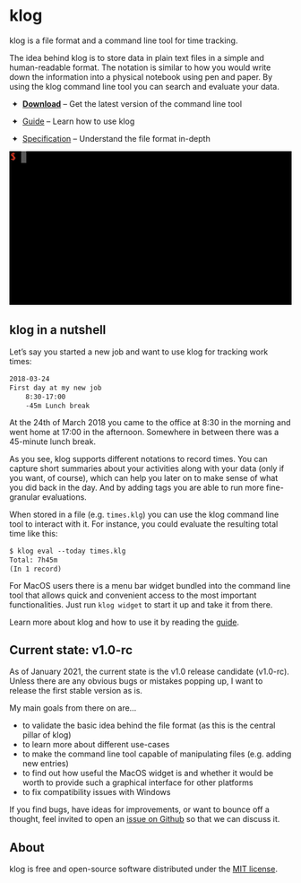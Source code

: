 # klog

klog is a file format and a command line tool for time tracking.

The idea behind klog is to store data in plain text files
in a simple and human-readable format.
The notation is similar to how you would write down the information
into a physical notebook using pen and paper.
By using the klog command line tool you can search and evaluate your
data.

 ✦  [**Download**](https://www.github.com/jotaen/klog/releases) – Get the latest version of the command line tool

 ✦  [Guide](docs/Guide.md) – Learn how to use klog

 ✦  [Specification](docs/Specification.md) – Understand the file format in-depth

![Screen recording of the demo described below](docs/demo.gif)

## klog in a nutshell

Let’s say you started a new job and want to use klog for tracking work times:

```klog
2018-03-24
First day at my new job
    8:30-17:00
    -45m Lunch break
```

At the 24th of March 2018 you came to the office at 8:30
in the morning and went home at 17:00 in the afternoon.
Somewhere in between there was a 45-minute lunch break.

As you see, klog supports different notations to record times.
You can capture short summaries about your activities along with your data
(only if you want, of course), which can help you later on to make sense
of what you did back in the day.
And by adding tags you are able to run more fine-granular evaluations.

When stored in a file (e.g. `times.klg`) you can use the klog command
line tool to interact with it. For instance, you could evaluate the
resulting total time like this:

```
$ klog eval --today times.klg
Total: 7h45m
(In 1 record)
```

For MacOS users there is a menu bar widget bundled into the command line tool
that allows quick and convenient access to the most important functionalities.
Just run `klog widget` to start it up and take it from there.

Learn more about klog and how to use it by reading the [guide](docs/Guide.md).

## Current state: v1.0-rc

As of January 2021, the current state is the v1.0 release candidate (v1.0-rc).
Unless there are any obvious bugs or mistakes popping up,
I want to release the first stable version as is.

My main goals from there on are…

- to validate the basic idea behind the file format
  (as this is the central pillar of klog)
- to learn more about different use-cases
- to make the command line tool capable of manipulating files
  (e.g. adding new entries)
- to find out how useful the MacOS widget is and whether it would
  be worth to provide such a graphical interface for other platforms
- to fix compatibility issues with Windows

If you find bugs, have ideas for improvements, or want to bounce off a thought,
feel invited to open an [issue on Github](https://github.com/jotaen/klog/issues)
so that we can discuss it.

## About

klog is free and open-source software distributed under the [MIT license](LICENSE.txt).
